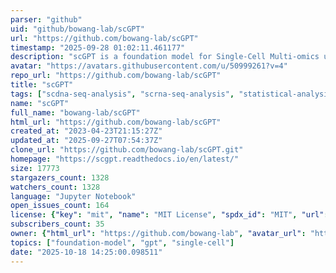 ```yaml
---
parser: "github"
uid: "github/bowang-lab/scGPT"
url: "https://github.com/bowang-lab/scGPT"
timestamp: "2025-09-28 01:02:11.461177"
description: "scGPT is a foundation model for Single-Cell Multi-omics using generative AI. scGPT can be optimized to achieve superior performance across diverse downstream applications such as cell type annotation, multi-batch integration, multi-omic integration, perturbation response prediction and gene network inference"
avatar: "https://avatars.githubusercontent.com/u/50999261?v=4"
repo_url: "https://github.com/bowang-lab/scGPT"
title: "scGPT"
tags: ["scdna-seq-analysis", "scrna-seq-analysis", "statistical-analysis", "high-throughput-sequencing"]
name: "scGPT"
full_name: "bowang-lab/scGPT"
html_url: "https://github.com/bowang-lab/scGPT"
created_at: "2023-04-23T21:15:27Z"
updated_at: "2025-09-27T07:54:37Z"
clone_url: "https://github.com/bowang-lab/scGPT.git"
homepage: "https://scgpt.readthedocs.io/en/latest/"
size: 17773
stargazers_count: 1328
watchers_count: 1328
language: "Jupyter Notebook"
open_issues_count: 164
license: {"key": "mit", "name": "MIT License", "spdx_id": "MIT", "url": "https://api.github.com/licenses/mit", "node_id": "MDc6TGljZW5zZTEz"}
subscribers_count: 35
owner: {"html_url": "https://github.com/bowang-lab", "avatar_url": "https://avatars.githubusercontent.com/u/50999261?v=4", "login": "bowang-lab", "type": "Organization"}
topics: ["foundation-model", "gpt", "single-cell"]
date: "2025-10-18 14:25:00.098511"
---
```

